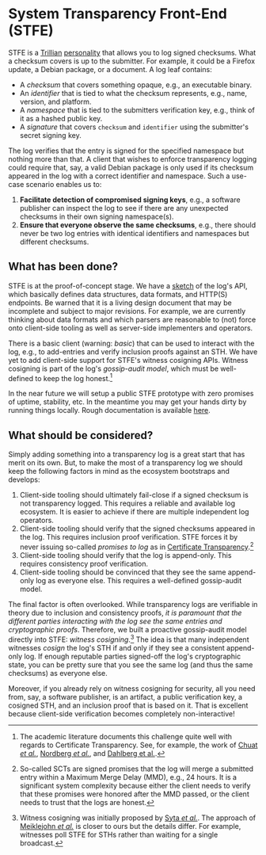# System Transparency Front-End (STFE)
STFE is a [Trillian](https://transparency.dev/#trillian)
[personality](https://github.com/google/trillian/blob/master/docs/Personalities.md)
that allows you to log signed checksums.  What a checksum covers is up to the
submitter.  For example, it could be a Firefox update, a Debian package, or a
document.  A log leaf contains:
- A _checksum_ that covers something opaque, e.g., an executable binary.
- An _identifier_ that is tied to what the checksum represents, e.g., name,
version, and platform.
- A _namespace_ that is tied to the submitters verification key, e.g., think of
it as a hashed public key.
- A _signature_ that covers `checksum` and `identifier` using the submitter's
secret signing key.

The log verifies that the entry is signed for the specified namespace but
nothing more than that.  A client that wishes to enforce transparency logging
could require that, say, a valid Debian package is only used if its checksum
appeared in the log with a correct identifier and namespace. Such a use-case
scenario enables us to:
1. **Facilitate detection of compromised signing keys**, e.g., a software
publisher can inspect the log to see if there are any unexpected checksums in
their own signing namespace(s).
2. **Ensure that everyone observe the same checksums**, e.g., there should never
be two log entries with identical identifiers and namespaces but different
checksums.

## What has been done?
STFE is at the proof-of-concept stage.  We have a
[sketch](https://github.com/system-transparency/stfe/blob/main/doc/sketch.md) of
the log's API, which basically defines data structures, data formats, and
HTTP(S) endpoints.   Be warned that it is a living design document that may be
incomplete and subject to major revisions.  For example, we are currently
thinking about data formats and which parsers are reasonable to (not) force onto
client-side tooling as well as server-side implementers and operators.

There is a basic client (warning: _basic_) that can be used to interact with the
log, e.g., to add-entries and verify inclusion proofs against an STH.  We have
yet to add client-side support for STFE's witness cosigning APIs.  Witness
cosigning is part of the log's _gossip-audit model_, which must be well-defined
to keep the log honest.[^1]

In the near future we will setup a public STFE prototype with zero promises of
uptime, stability, etc.  In the meantime you may get your hands dirty by running
things locally.  Rough documentation is available
[here](https://github.com/system-transparency/stfe/blob/main/server/README.md).

## What should be considered?
Simply adding something into a transparency log is a great start that has merit
on its own.  But, to make the most of a transparency log we should keep the
following factors in mind as the ecosystem bootstraps and develops:
1. Client-side tooling should ultimately fail-close if a signed checksum is not
transparency logged.  This requires a reliable and available log ecosystem.
It is easier to achieve if there are multiple independent log operators.
2. Client-side tooling should verify that the signed checksums appeared in the
log.  This requires inclusion proof verification.  STFE forces it by never
issuing so-called _promises to log_ as in [Certificate
Transparency](https://tools.ietf.org/html/rfc6962).[^2]
3. Client-side tooling should verify that the log is append-only.  This requires
consistency proof verification.
4. Client-side tooling should be convinced that they see the same append-only
log as everyone else.  This requires a well-defined gossip-audit model.

The final factor is often overlooked.  While transparency logs are verifiable in
theory due to inclusion and consistency proofs, _it is paramount that the
different parties interacting with the log see the same entries and
cryptographic proofs_.  Therefore, we built a proactive gossip-audit model
directly into STFE: _witness cosigning_.[^3]  The idea is that many independent
witnesses _cosign_ the log's STH if and only if they see a consistent
append-only log.  If enough reputable parties signed-off the log's cryptographic
state, you can be pretty sure that you see the same log (and thus the same
checksums) as everyone else.

Moreover, if you already rely on witness cosigning for security, all you need
from, say, a software publisher, is an artifact, a public verification key, a
cosigned STH, and an inclusion proof that is based on it.  That is excellent
because client-side verification becomes completely non-interactive!

[^1]: The academic literature documents this challenge quite well with regards
to Certificate Transparency.  See, for example, the work of
[Chuat _et al._](https://ieeexplore.ieee.org/stamp/stamp.jsp?tp=&arnumber=7346853),
[Nordberg _et al._](https://tools.ietf.org/html/draft-ietf-trans-gossip-05), and
[Dahlberg et al.](https://sciendo.com/article/10.2478/popets-2021-0024).
[^2]: So-called SCTs are signed promises that the log will merge a submitted
entry within a Maximum Merge Delay (MMD), e.g., 24 hours.  It is a significant
system complexity because either the client needs to verify that these promises
were honored after the MMD passed, or the client needs to trust that the logs
are honest.
[^3]: Witness cosigning was initially proposed by [Syta _et al._](https://ieeexplore.ieee.org/stamp/stamp.jsp?tp=&arnumber=7546521).  The
approach of [Meiklejohn _et al._](https://arxiv.org/pdf/2011.04551.pdf) is
closer to ours but the details differ.  For example, witnesses poll STFE for
STHs rather than waiting for a single broadcast.
